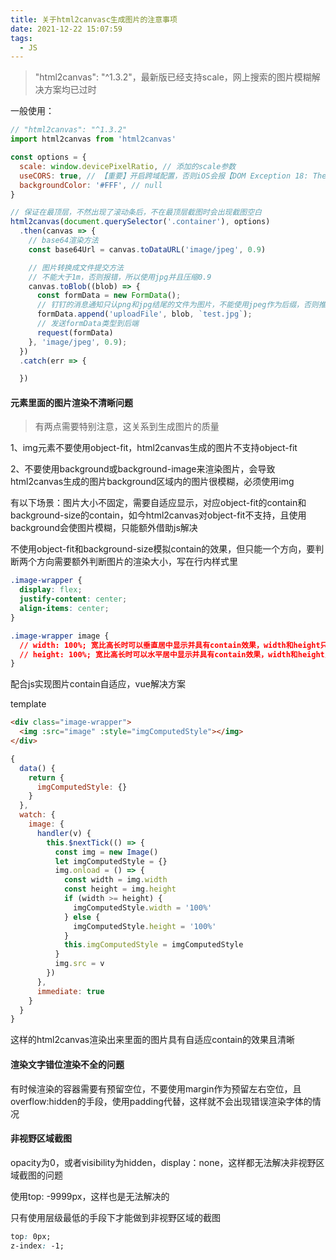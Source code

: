 ```yaml
---
title: 关于html2canvasc生成图片的注意事项
date: 2021-12-22 15:07:59
tags:
  - JS
---
```


> "html2canvas": "^1.3.2"，最新版已经支持scale，网上搜索的图片模糊解决方案均已过时

一般使用：

```js
// "html2canvas": "^1.3.2"
import html2canvas from 'html2canvas'

const options = {
  scale: window.devicePixelRatio, // 添加的scale参数
  useCORS: true, // 【重要】开启跨域配置，否则iOS会报【DOM Exception 18: The operation is insecure】
  backgroundColor: '#FFF', // null
}

// 保证在最顶层，不然出现了滚动条后，不在最顶层截图时会出现截图空白
html2canvas(document.querySelector('.container'), options)
  .then(canvas => {
    // base64渲染方法
    const base64Url = canvas.toDataURL('image/jpeg', 0.9)

    // 图片转换成文件提交方法
    // 不能大于1m，否则报错，所以使用jpg并且压缩0.9
    canvas.toBlob((blob) => {
      const formData = new FormData();
      // 钉钉的消息通知只认png和jpg结尾的文件为图片，不能使用jpeg作为后缀，否则推送不成功
      formData.append('uploadFile', blob, `test.jpg`);
      // 发送formData类型到后端
      request(formData)
    }, 'image/jpeg', 0.9);
  })
  .catch(err => {

  })
```

<!-- more -->

#### 元素里面的图片渲染不清晰问题

> 有两点需要特别注意，这关系到生成图片的质量

1、img元素不要使用object-fit，html2canvas生成的图片不支持object-fit

2、不要使用background或background-image来渲染图片，会导致html2canvas生成的图片background区域内的图片很模糊，必须使用img


有以下场景：图片大小不固定，需要自适应显示，对应object-fit的contain和background-size的contain，如今html2canvas对object-fit不支持，且使用background会使图片模糊，只能额外借助js解决

不使用object-fit和background-size模拟contain的效果，但只能一个方向，要判断两个方向需要额外判断图片的渲染大小，写在行内样式里

```css
.image-wrapper {
  display: flex;
  justify-content: center;
  align-items: center;
}

.image-wrapper image {
  // width: 100%; 宽比高长时可以垂直居中显示并具有contain效果，width和height只能设置其中一个为100%
  // height: 100%; 宽比高长时可以水平居中显示并具有contain效果，width和height只能设置其中一个为100%
}
```

配合js实现图片contain自适应，vue解决方案

template
```html
<div class="image-wrapper">
  <img :src="image" :style="imgComputedStyle"></img>
</div>
```

```js
{
  data() {
    return {
      imgComputedStyle: {}
    }
  },
  watch: {
    image: {
      handler(v) {
        this.$nextTick(() => {
          const img = new Image()
          let imgComputedStyle = {}
          img.onload = () => {
            const width = img.width
            const height = img.height
            if (width >= height) {
              imgComputedStyle.width = '100%'
            } else {
              imgComputedStyle.height = '100%'
            }
            this.imgComputedStyle = imgComputedStyle
          }
          img.src = v
        })
      },
      immediate: true
    }
  }
}
```

这样的html2canvas渲染出来里面的图片具有自适应contain的效果且清晰


#### 渲染文字错位渲染不全的问题

有时候渲染的容器需要有预留空位，不要使用margin作为预留左右空位，且overflow:hidden的手段，使用padding代替，这样就不会出现错误渲染字体的情况


#### 非视野区域截图

opacity为0，或者visibility为hidden，display：none，这样都无法解决非视野区域截图的问题

使用top: -9999px，这样也是无法解决的

只有使用层级最低的手段下才能做到非视野区域的截图

```css
top: 0px;
z-index: -1;
```